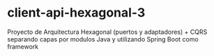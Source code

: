# client-api-hexagonal-3

Proyecto de Arquitectura Hexagonal (puertos y adaptadores) + CQRS separando capas por modulos Java y utilizando Spring
Boot como framework  
 
